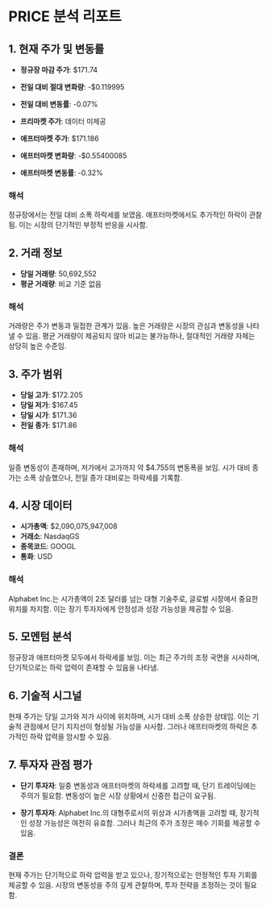 # PRICE 분석 리포트

## 1. 현재 주가 및 변동률

- **정규장 마감 주가**: $171.74
- **전일 대비 절대 변화량**: -$0.119995
- **전일 대비 변동률**: -0.07%

- **프리마켓 주가**: 데이터 미제공
- **애프터마켓 주가**: $171.186
- **애프터마켓 변화량**: -$0.55400085
- **애프터마켓 변동률**: -0.32%

### 해석
정규장에서는 전일 대비 소폭 하락세를 보였음. 애프터마켓에서도 추가적인 하락이 관찰됨. 이는 시장의 단기적인 부정적 반응을 시사함.

## 2. 거래 정보

- **당일 거래량**: 50,692,552
- **평균 거래량**: 비교 기준 없음

### 해석
거래량은 주가 변동과 밀접한 관계가 있음. 높은 거래량은 시장의 관심과 변동성을 나타낼 수 있음. 평균 거래량이 제공되지 않아 비교는 불가능하나, 절대적인 거래량 자체는 상당히 높은 수준임.

## 3. 주가 범위

- **당일 고가**: $172.205
- **당일 저가**: $167.45
- **당일 시가**: $171.36
- **전일 종가**: $171.86

### 해석
일중 변동성이 존재하며, 저가에서 고가까지 약 $4.755의 변동폭을 보임. 시가 대비 종가는 소폭 상승했으나, 전일 종가 대비로는 하락세를 기록함.

## 4. 시장 데이터

- **시가총액**: $2,090,075,947,008
- **거래소**: NasdaqGS
- **종목코드**: GOOGL
- **통화**: USD

### 해석
Alphabet Inc.는 시가총액이 2조 달러를 넘는 대형 기술주로, 글로벌 시장에서 중요한 위치를 차지함. 이는 장기 투자자에게 안정성과 성장 가능성을 제공할 수 있음.

## 5. 모멘텀 분석

정규장과 애프터마켓 모두에서 하락세를 보임. 이는 최근 주가의 조정 국면을 시사하며, 단기적으로는 하락 압력이 존재할 수 있음을 나타냄.

## 6. 기술적 시그널

현재 주가는 당일 고가와 저가 사이에 위치하며, 시가 대비 소폭 상승한 상태임. 이는 기술적 관점에서 단기 지지선이 형성될 가능성을 시사함. 그러나 애프터마켓의 하락은 추가적인 하락 압력을 암시할 수 있음.

## 7. 투자자 관점 평가

- **단기 투자자**: 일중 변동성과 애프터마켓의 하락세를 고려할 때, 단기 트레이딩에는 주의가 필요함. 변동성이 높은 시장 상황에서 신중한 접근이 요구됨.
  
- **장기 투자자**: Alphabet Inc.의 대형주로서의 위상과 시가총액을 고려할 때, 장기적인 성장 가능성은 여전히 유효함. 그러나 최근의 주가 조정은 매수 기회를 제공할 수 있음.

### 결론
현재 주가는 단기적으로 하락 압력을 받고 있으나, 장기적으로는 안정적인 투자 기회를 제공할 수 있음. 시장의 변동성을 주의 깊게 관찰하며, 투자 전략을 조정하는 것이 필요함.